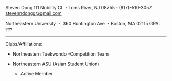 Steven Dong
111 Nobility Ct ・Toms River, NJ 08755・(917)-510-3057
stevenndongg@gmail.com

Northeastern University ・ 360 Huntington Ave ・Boston, MA 02115	GPA: ???
______________________________________________________________________________

Clubs/Affiliations:
- Northeastern Taekwondo
    -Competition Team

- Northeastern ASU (Asian Student Union)
    - Active Member
 

